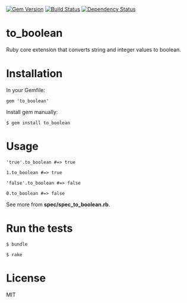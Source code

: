 [![Gem Version](https://badge.fury.io/rb/to_boolean.svg)](http://badge.fury.io/rb/to_boolean)
[![Build Status](https://travis-ci.org/JaniJegoroff/to_boolean.svg?branch=master)](https://travis-ci.org/JaniJegoroff/to_boolean)
[![Dependency Status](https://gemnasium.com/JaniJegoroff/to_boolean.svg)](https://gemnasium.com/JaniJegoroff/to_boolean)

to_boolean
==========

Ruby core extension that converts string and integer values to boolean.

Installation
==========

In your Gemfile:

`gem 'to_boolean'`

Install gem manually:

`$ gem install to_boolean`

Usage
==========

`'true'.to_boolean #=> true`

`1.to_boolean #=> true`

`'false'.to_boolean #=> false`

`0.to_boolean #=> false`

See more from **spec/spec_to_boolean.rb**.

Run the tests
==========

`$ bundle`

`$ rake`

License
==========

MIT
